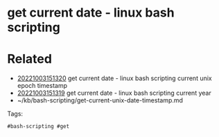 # get current date - linux bash scripting

# Related

- [20221003151320](/zet/20221003151320/README.md) get current date - linux bash scripting current unix epoch timestamp
- [20221003151319](/zet/20221003151319/README.md) get current date - linux bash scripting current year
- ~/kb/bash-scripting/get-current-unix-date-timestamp.md

Tags:

    #bash-scripting #get 
